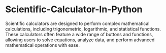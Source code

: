 # Scientific-Calculator-In-Python
Scientific calculators are designed to perform complex mathematical calculations, including trigonometric, logarithmic, and statistical functions.
These calculators often feature a wide range of buttons and functions, allowing users to solve equations, analyze data, and perform advanced mathematical operations with ease.
